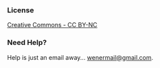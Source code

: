 ### License
[Creative Commons - CC BY-NC](http://creativecommons.org/licenses/by-nc/3.0/legalcode)

### Need Help?
Help is just an email away... wenermail@gmail.com.
